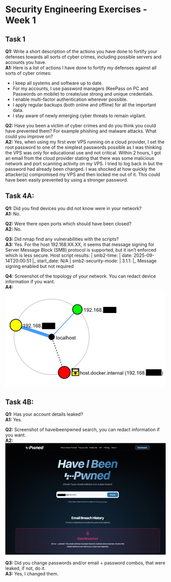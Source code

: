 # Security Engineering Exercises - Week 1

## Task 1

**Q1:** Write a short description of the actions you have done to fortify your defenses towards all sorts of cyber crimes, including possible servers and accounts you have.  
**A1:** Here is a list of actions I have done to fortify my defenses against all sorts of cyber crimes:  
- I keep all systems and software up to date.  
- For my accounts, I use password managers (KeePass on PC and Passwords on mobile) to create/use strong and unique credentials.  
- I enable multi-factor authentication wherever possible.  
- I apply regular backups (both online and offline) for all the important data.  
- I stay aware of newly emerging cyber threats to remain vigilant.  

**Q2:** Have you been a victim of cyber crimes and do you think you could have prevented them? For example phishing and malware attacks. What could you improve on?  
**A2:** Yes, when using my first ever VPS running on a cloud provider, I set the root password to one of the simplest passwords possible as I was thinking the VPS was only for educational use and not critical. Within 2 hours, I got an email from the cloud provider stating that there was some malicious network and port scanning activity on my VPS. I tried to log back in but the password had already been changed. I was shocked at how quickly the attacker(s) compromised my VPS and then locked me out of it. This could have been easily prevented by using a stronger password.  


## Task 4A:

**Q1:** Did you find devices you did not know were in your network?  
**A1:** No.

**Q2:** Were there open ports which should have been closed?  
**A2:** No.

**Q3:** Did nmap find any vulnerabilities with the scripts?  
**A3:** Yes. For the host 192.168.XX.XX, it seems that message signing for Server Message Block (SMB) protocol is supported, but it isn’t enforced which is less secure.
Host script results:
| smb2-time: 
|   date: 2025-09-14T20:00:51
|_  start_date: N/A
| smb2-security-mode: 
|   3.1.1: 
|_    Message signing enabled but not required

**Q4:** Screenshot of the topology of your network. You can redact device information if you want.  
**A4:**  
![Alt text](image1.png)

## Task 4B:

**Q1:** Has your account details leaked?  
**A1:** Yes.

**Q2:** Screenshot of haveibeenpwned search, you can redact information if you want.  
**A2:**  
![Alt text](image2.png)

**Q3:** Did you change passwords and/or email + password combos, that were leaked, if not, do it.  
**A3:** Yes, I changed them.




